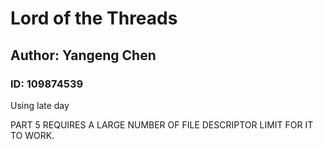 # Lord of the Threads

## Author: Yangeng Chen
### ID: 109874539

Using late day

PART 5 REQUIRES A LARGE NUMBER OF FILE DESCRIPTOR LIMIT FOR IT TO WORK.